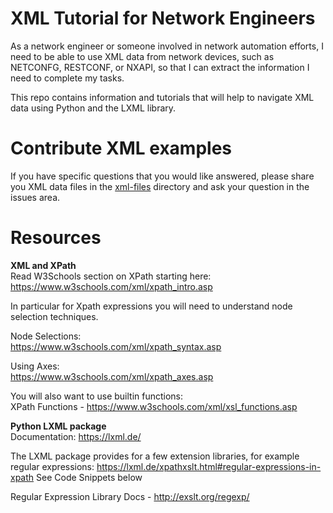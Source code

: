 # XML Tutorial for Network Engineers

As a network engineer or someone involved in network automation efforts, I need to be able
to use XML data from network devices, such as NETCONFG, RESTCONF, or NXAPI, so that I can
extract the information I need to complete my tasks.

This repo contains information and tutorials that will help to navigate XML data using
Python and the LXML library.

# Contribute XML examples
If you have specific questions that you would like answered, please share you XML data
files in the [xml-files](xml-files) directory and ask your question in the issues area.

# Resources
**XML and XPath**<br/>
Read W3Schools section on XPath starting here: https://www.w3schools.com/xml/xpath_intro.asp

In particular for Xpath expressions you will need to understand node selection techniques.

Node Selections:<br/>
https://www.w3schools.com/xml/xpath_syntax.asp

Using Axes:<br/>
https://www.w3schools.com/xml/xpath_axes.asp

You will also want to use builtin functions:</br>
XPath Functions - https://www.w3schools.com/xml/xsl_functions.asp

**Python LXML package**<br/>
Documentation: https://lxml.de/

The LXML package provides for a few extension libraries, for example regular expressions:
https://lxml.de/xpathxslt.html#regular-expressions-in-xpath
See Code Snippets below

Regular Expression Library
Docs - http://exslt.org/regexp/